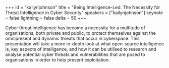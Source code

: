 ﻿+++
id = "kailynjohnson"
title = "Being Intelligence-Led: The Necessity for Threat Intelligence in Cyber Security"
speakers = ["kailynjohnson"]
keynote = false
lightning = false
delta = 50
+++

Cyber threat intelligence has become a necessity for a multitude of organisations, both private and public, to protect themselves against the omnipresent and dynamic threats that occur in cyberspace. This presentation will take a more in-depth look at what open-source intelligence is, key aspects of intelligence, and how it can be utilised to research and analyse potential cyber threats and vulnerabilities that are posed to organisations in order to help prevent exploitation. 